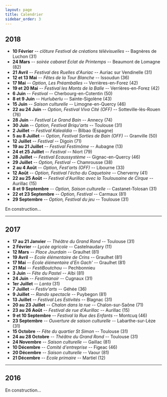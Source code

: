 ```yaml
---
layout: page
title: Calendrier
sidebar_order: 3
---
```


## 2018

- **10 Février** -- _clôture Festival de créations télévisuelles_ -- Bagnères de Luchon (31)
- **24 Mars** -- _soirée cabaret Eclat de Printemps_ -- Beaumont de Lomagne (82)
- **21 Avril** -- _Festival des Ruelles d'Auriac_ -- Auriac sur Vendinelle (31)
- **12 et 13 Mai** -- _Fêtes de la Tour Blanche_ -- Issoudun (36)
- **17 Mai** -- _Option, Les Préamballes_ -- Verrières-en-Forez (42)
- **19 et 20 Mai** -- _Festival les Monts de la Balle_ -- Verrières-en-Forez (42)
- **6 Juin** -- _Festival_ -- Cherbourg-en-Cotentin (50)
- **8 et 9 Juin** -- _Hurluberlu_ -- Sainte-Sigolène (43)
- **15 Juin** -- _Saison culturelle_ -- Limogne-en-Quercy (46)
- **22 au 24 Juin** -- _Option, Festival Viva Cité (OFF)_ -- Sotteville-lès-Rouen (76)
- **28 Juin** -- _Festival Le Grand Bain_ -- Annecy (74)
- **30 Juin** -- _Option, Festival Briqu'arts_ -- Toulouse (31)
- **2 Juillet** -- _Festival Kalealdia_ -- Bilbao (Espagne)
- **5 au 8 Juillet** -- _Option, Festival Sorties de Bain (OFF)_ -- Granville (50)
- **12 Juillet** -- _Festival_ -- Digoin (71)
- **19 au 21 Juillet** -- _Festival Festimôme_ -- Aubagne (13)
- **24 et 25 Juillet** -- _Festival_ -- Niort (79)
- **28 Juillet** -- _Festival Ecaussystème_ -- Gignac-en-Quercy (46)
- **29 Juillet** -- _Option, Festival_ -- Chamrousse (38)
- **2 au 4 Août** -- _Option, Fest'arts (OFF)_ -- Libourne (33)
- **12 Août** -- _Option, Festival l'écho du Caquetoire_ -- Cherverny (41)
- **22 au 25 Août** -- _Festival d'Aurillac avec la Toulousaine de Cirque_ -- Aurillac (15)
- **8 et 9 Septembre** -- _Option, Saison culturelle_ -- Castanet-Tolosan (31)
- **22 et 23 Septembre** -- _Option, Festival_ -- Carmaux (81)
- **29 Septembre** -- _Option, Festival du jeu_ -- Toulouse (31)

<p class="message">
  <i class="fa fa-exclamation-triangle" aria-hidden="true"></i><span class="ml-2">En construction...</span>
</p>

---

## 2017

- **17 au 21 Janvier** -- _Théâtre du Grand Rond_ -- Toulouse (31)
- **2 Février** -- _Lycée agricole_ -- Castelnaudary (11)
- **12 Mars** -- _Place Jourdain_ -- Graulhet (81)
- **19 Avril** -- _Ecole élémentaire de Crins_ -- Graulhet (81)
- **17 Mai** -- _Ecole élémentaire d'En Gach'_ -- Graulhet (81)
- **21 Mai** -- _FestiBoutchou_ -- Pechbonnieu
- **3 Juin** -- _Fête du Pastel_ -- Albi (81)
- **24 Juin** -- _Festimanoir_ -- Cugnaux (31)
- **1er Juillet** -- _Lanta_ (31)
- **7 Juillet** -- _Festiv'arts_ -- Géhée (36)
- **9 Juillet** -- _Rando spectacle_ -- Puybegon (81)
- **13 Juillet** -- _Festival Les Estivités_ -- Blagnac (31)
- **20 au 23 Juillet** -- _Chalon dans la rue_ -- Chalon-sur-Saône (71)
- **23 au 26 Août** -- _Festival de rue d'Aurillac_ -- Aurillac (15)
- **9 et 10 Septembre** -- _Festival la Rue des Enfants_ -- Montcuq (46)
- **23 Septembre** -- _Ouverture de saison culturelle_ -- Labarthe-sur-Lèze (31)
- **15 Octobre** -- _Fête du quartier St Simon_ -- Toulouse (31)
- **24 au 28 Octobre** -- _Théâtre du Grand Rond_ -- Toulouse (31)
- **24 Novembre** -- _Saison culturelle_ -- Gaillac (81)
- **10 Décembre** -- _Comité d'entreprise_ -- Figeac (46)
- **20 Décembre** -- _Saison culturelle_ -- Vaour (81)
- **21 Décembre** -- _Ecole primaire_ -- Martiel (12)

---

## 2016

<p class="message">
  <i class="fa fa-exclamation-triangle" aria-hidden="true"></i><span class="ml-2">En construction...</span>
</p>
